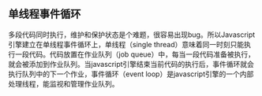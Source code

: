 
## 单线程事件循环
多段代码同时执行，维护和保护状态是个难题，很容易出现bug。所以Javascript 引擎建立在单线程事件循环上，单线程（single thread）意味着同一时刻只能执行一段代码。代码放置在作业队列（job queue）中，每当一段代码准备被执行，就会被添加到作业队列。当javascript引擎结束当前代码的执行后，事件循环就会执行队列中的下一个作业，事件循环（event loop）是javascript引擎的一个内部处理线程，能监视和管理作业队列。
